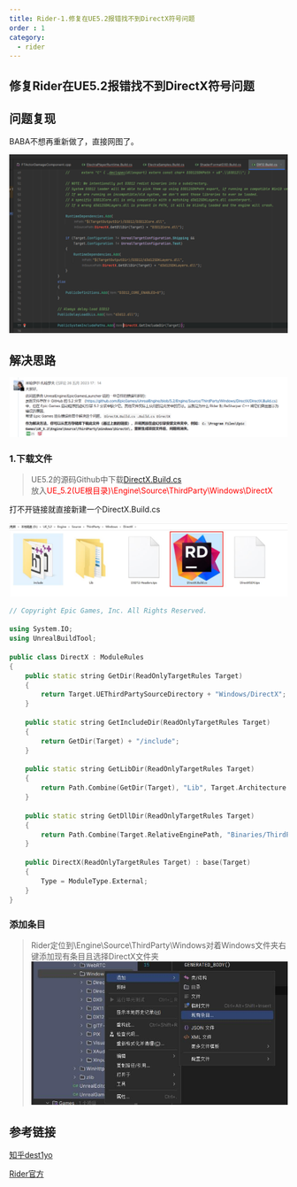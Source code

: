 ```yaml
---
title: Rider-1.修复在UE5.2报错找不到DirectX符号问题
order : 1
category:
  - rider
---
```


## 修复Rider在UE5.2报错找不到DirectX符号问题

## 问题复现

<ChatMessage avatar="../../assets/emoji/hx.png" :avatarWidth="40">
BABA不想再重新做了，直接网图了。
</ChatMessage>

![](assets%2Fimage3.png)

## 解决思路

![](assets%2Fjjwt.png)

### 1.下载文件

>UE5.2的源码Github中下载[DirectX.Build.cs](https://github.com/EpicGames/UnrealEngine/blob/5.2/Engine/Source/ThirdParty/Windows/DirectX/DirectX.Build.cs)  
放入<span style = "color : red ;">UE_5.2(UE根目录)\Engine\Source\ThirdParty\Windows\DirectX</span>

<ChatMessage avatar="../../assets/emoji/dsyj.png" :avatarWidth="40">
打不开链接就直接新建一个DirectX.Build.cs
</ChatMessage>

![](assets%2FSAVE.jpg)

```cpp
// Copyright Epic Games, Inc. All Rights Reserved.

using System.IO;
using UnrealBuildTool;

public class DirectX : ModuleRules
{
	public static string GetDir(ReadOnlyTargetRules Target)
	{
		return Target.UEThirdPartySourceDirectory + "Windows/DirectX";
	}

	public static string GetIncludeDir(ReadOnlyTargetRules Target)
	{
		return GetDir(Target) + "/include";
	}

	public static string GetLibDir(ReadOnlyTargetRules Target)
	{
		return Path.Combine(GetDir(Target), "Lib", Target.Architecture.WindowsName) + "/";
	}

	public static string GetDllDir(ReadOnlyTargetRules Target)
	{
		return Path.Combine(Target.RelativeEnginePath, "Binaries/ThirdParty/Windows/DirectX", Target.Architecture.WindowsName) + "/";
	}

	public DirectX(ReadOnlyTargetRules Target) : base(Target)
	{
		Type = ModuleType.External;
	}
}

```
### 添加条目
>Rider定位到\Engine\Source\ThirdParty\Windows对着Windows文件夹右键添加现有条目且选择DirectX文件夹
![](assets%2Fadditem.jpg)

## 参考链接

[知乎dest1yo](https://zhuanlan.zhihu.com/p/647644457)

[Rider官方](https://youtrack.jetbrains.com/issue/RSCPP-34310/Cant-resolve-DirectX-symbol-in-engine-sources-UE-5.2#focus=Comments-27-7378458.0-0)